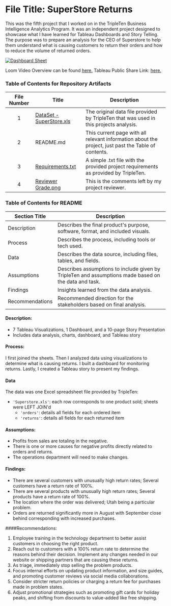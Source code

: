 # File Title: SuperStore Returns

This was the fifth project that I worked on in the TripleTen Business Intelligence Analytics Program. It was an independent project designed to showcase what I have learned for Tableau Dashboards and Story Telling. The purpose was to prepare an analysis for the CEO of Superstore to help them understand what is causing customers to return their orders and how to reduce the volume of returned orders.

[<img src="https://github.com/Tiffany-Bergett/Data_projects_TripleTen/blob/main/Images/SuperStoreReturns.png" alt="Dashboard Sheet">](https://public.tableau.com/views/SuperStoreReturns_17275522394170/Presentation?:language=en-US&:sid=&:redirect=auth&:display_count=n&:origin=viz_share_link)

Loom Video Overview can be found <a href='https://www.loom.com/share/74d93fb0067c4649b51ceb65fc0f221c?sid=57e2a8a3-db62-4f12-af46-50030f1b1dd2' target=_blank><u>here</u>.</a>
Tableau Public Share Link: <a href='https://public.tableau.com/views/SuperStoreReturns_17275522394170/Presentation?:language=en-US&:sid=&:redirect=auth&:display_count=n&:origin=viz_share_link' target=_blank><u>here</u>.</a> 

### Table of Contents for Repository Artifacts
| File Number | Title | Description |
| :-----------: | ----------- |----------- |
| 1 | [DataSet - SuperStore.xls](https://github.com/Tiffany-Bergett/Data_projects_TripleTen/blob/main/SuperStore%20Returns/DataSet%20-%20SuperStore.xls) | The original data file provided by TripleTen that was used in this projects analysis. |
| 2 | README.md | This current page with all relevant information about the project, just past the Table of contents. |
| 3 | [Requirements.txt](https://github.com/Tiffany-Bergett/Data_projects_TripleTen/blob/main/SuperStore%20Returns/Requirements.txt) | A simple .txt file with the provided project requirements as provided by TripleTen. |
| 4 | [Reviewer Grade.png](https://github.com/Tiffany-Bergett/Data_projects_TripleTen/blob/main/SuperStore%20Returns/Reviewer%20Grade.png) | This is the comments left by my project reviewer. |

### Table of Contents for README
| Section Title | Description |
| ----------- |----------- |
| Description | Describes the final product's purpose, software, format, and included visuals. |
| Process | Describes the process, including tools or tech used. |
| Data | Describes the data source, including files, tables, and fields. |
| Assumptions | Describes assumptions to include given by TripleTen and assumptions made based on the data and task. |
| Findings | Insights learned from the data analysis. |
| Recommendations | Recommended direction for the stakeholders based on final analysis. |

#### Description:
- 7 Tableau Visualizations, 1 Dashboard, and a 10-page Story Presentation
- Includes data analysis, charts, dashboard, and Tableau story
  
#### Process:
I first joined the sheets.
Then I analyzed data using visualizations to determine what is causing returns.
I built a dashboard for monitoring returns.
Lastly, I created a Tableau story to present my findings.

#### Data
The data was one Excel spreadsheet file provided by TripleTen:
- `'Superstore.xls'`: each row corresponds to one product sold; sheets were LEFT JOIN'd
    - `'orders'`: details all fields for each ordered item
    - `'returns'`: details all fields for each returned item

#### Assumptions:
- Profits from sales are totaling in the negative.	
- There is one or more causes for negative profits directly related to orders and returns.
- The operations department will need to make changes.

#### Findings:
- There are several customers with unusually high return rates; Several customers have a return rate of 100%.
- There are several products with unusually high return rates; Several products have a return rate of 100%.
- The location where the order was delivered; Utah being a particular problem.
- Orders are returned significantly more in August with September close behind corresponding with increased purchases.

####Recommendations:
1) Employee training in the technology department to better assist customers in choosing the right product.
2) Reach out to customers with a 100% return rate to determine the reasons behind their decision. Implement any changes needed in our website or shipping partners that are causing these returns.
3) As triage, immediately stop selling the problem products.
4) Focus internal efforts on updating product information, and size guides, and promoting customer reviews via social media collaborations.
5) Consider stricter return policies or charging a return fee for purchases made in problem states.
6) Adjust promotional strategies such as promoting gift cards for holiday peaks, and shifting from discounts to value-added like free shipping.
